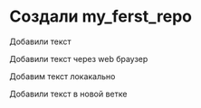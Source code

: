 ﻿# Создали my_ferst_repo

Добавили текст

Добавили текст через web браузер

Добавим текст локакально

Добавили текст в новой ветке